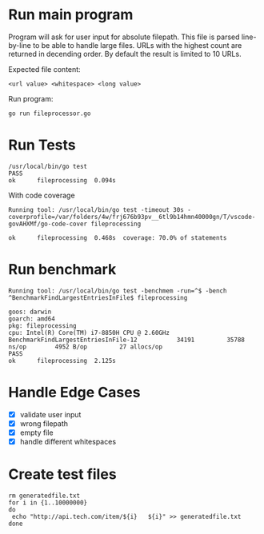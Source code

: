 # Run main program

Program will ask for user input for absolute filepath. This file is parsed line-by-line to be able to handle large files.
URLs with the highest count are returned in decending order. By default the result is limited to 10 URLs.

Expected file content:

```
<url value> <whitespace> <long value>
```

Run program:

```
go run fileprocessor.go
```

# Run Tests 

```
/usr/local/bin/go test
PASS
ok  	fileprocessing	0.094s
```

With code coverage

```
Running tool: /usr/local/bin/go test -timeout 30s -coverprofile=/var/folders/4w/frj676b93pv__6tl9b14hmn40000gn/T/vscode-govAHXMf/go-code-cover fileprocessing

ok  	fileprocessing	0.468s	coverage: 70.0% of statements
```

# Run benchmark

```
Running tool: /usr/local/bin/go test -benchmem -run=^$ -bench ^BenchmarkFindLargestEntriesInFile$ fileprocessing

goos: darwin
goarch: amd64
pkg: fileprocessing
cpu: Intel(R) Core(TM) i7-8850H CPU @ 2.60GHz
BenchmarkFindLargestEntriesInFile-12    	   34191	     35788 ns/op	    4952 B/op	      27 allocs/op
PASS
ok  	fileprocessing	2.125s
```

# Handle Edge Cases

- [x] validate user input
- [x] wrong filepath
- [x] empty file
- [x] handle different whitespaces

# Create test files

```
rm generatedfile.txt
for i in {1..10000000}
do
 echo "http://api.tech.com/item/${i}   ${i}" >> generatedfile.txt
done
```
